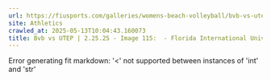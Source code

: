 ```yaml
---
url: https://fiusports.com/galleries/womens-beach-volleyball/bvb-vs-utep-2-25-25/image-115/356/62795
site: Athletics
crawled_at: 2025-05-13T10:04:43.160073
title: Bvb vs UTEP | 2.25.25 - Image 115:  - Florida International University
---
```


Error generating fit markdown: '<' not supported between instances of 'int' and 'str'